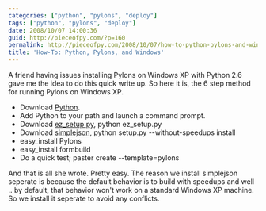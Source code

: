 ```yaml
---
categories: ["python", "pylons", "deploy"]
tags: ["python", "pylons", "deploy"]
date: 2008/10/07 14:00:36
guid: http://pieceofpy.com/?p=160
permalink: http://pieceofpy.com/2008/10/07/how-to-python-pylons-and-windows/
title: 'How-To: Python, Pylons, and Windows'
---
```

A friend having issues installing Pylons on Windows XP with Python 2.6 gave me the idea to do this quick write up. So here it is, the 6 step method for running Pylons on Windows XP.
<ul>
	<li>Download <a href="http://python.org">Python</a>.</li>
	<li>Add Python to your path and launch a command prompt.</li>
	<li>Download <a href="http://peak.telecommunity.com/DevCenter/EasyInstall">ez_setup.py</a>, python ez_setup.py</li>
	<li>Download <a href="http://pypi.python.org/pypi/simplejson">simplejson</a>, python setup.py --without-speedups install</li>
	<li>easy_install Pylons</li>
        <li>easy_install formbuild</li>
	<li>Do a quick test; paster create --template=pylons</li>
</ul>
And that is all she wrote. Pretty easy. The reason we install simplejson seperate is because the default behavior is to build with speedups and well .. by default, that behavior won't work on a standard Windows XP machine. So we install it seperate to avoid any conflicts.





